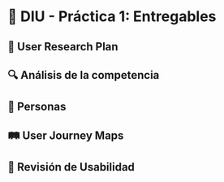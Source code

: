 # 🌱 DIU - Práctica 1: Entregables  

## 📌 User Research Plan  


## 🔍 Análisis de la competencia  


## 👤 Personas  


## 🛤️ User Journey Maps  


## 🔎 Revisión de Usabilidad  


